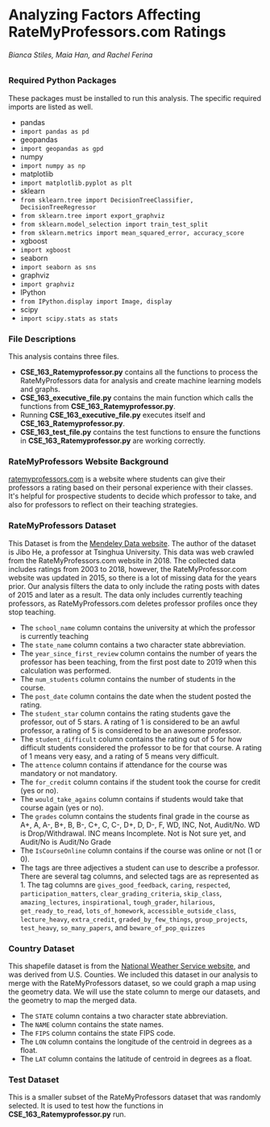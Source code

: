 
# Analyzing Factors Affecting RateMyProfessors.com Ratings
###### Bianca Stiles, Maia Han, and Rachel Ferina

### Required Python Packages
These packages must be installed to run this analysis. The specific required imports are listed as well.
- pandas
 - `import pandas as pd`
- geopandas
 - `import geopandas as gpd`
- numpy
 - `import numpy as np`
- matplotlib
 - `import matplotlib.pyplot as plt`
- sklearn
 - `from sklearn.tree import DecisionTreeClassifier, DecisionTreeRegressor`
 - `from sklearn.tree import export_graphviz`
 - `from sklearn.model_selection import train_test_split`
 - `from sklearn.metrics import mean_squared_error, accuracy_score`
- xgboost
 - `import xgboost`
- seaborn
 - `import seaborn as sns`
- graphviz
 - `import graphviz`
- IPython
 - `from IPython.display import Image, display`
- scipy
 - `import scipy.stats as stats`

### File Descriptions
This analysis contains three files.
- **CSE_163_Ratemyprofessor.py** contains all the functions to process the
RateMyProfessors data for analysis and create machine learning models and graphs.
- **CSE_163_executive_file.py** contains the main function which calls the
functions from **CSE_163_Ratemyprofessor.py**.
 - Running **CSE_163_executive_file.py** executes itself and **CSE_163_Ratemyprofessor.py**.
- **CSE_163_test_file.py** contains the test functions to ensure the functions
in **CSE_163_Ratemyprofessor.py** are working correctly.

### RateMyProfessors Website Background
[ratemyprofessors.com](https://www.ratemyprofessors.com/) is a website where
students can give their professors a rating based on their personal experience
with their classes. It's helpful for prospective students to decide which professor
to take, and also for professors to reflect on their teaching strategies.

### RateMyProfessors Dataset
This Dataset is from the [Mendeley Data website](https://data.mendeley.com/datasets/fvtfjyvw7d/2). The author of the dataset is Jibo He, a professor at Tsinghua University. This data was web crawled from the RateMyProfessors.com website in 2018. The collected data includes ratings from 2003 to 2018, however, the RateMyProfessor.com website was updated in 2015, so there is a lot of missing data for the years prior. Our analysis filters the data to only include the rating posts with dates of 2015 and later as a result. The data only includes currently teaching professors, as RateMyProfessors.com deletes professor profiles once they stop teaching.
- The `school_name` column contains the university at which the professor is currently teaching
- The `state_name` column contains a two character state abbreviation.
- The `year_since_first_review` column contains the number of years the professor has been teaching, from the first post date to 2019 when this calculation was performed.
- The `num_students` column contains the number of students in the course.
- The `post_date` column contains the date when the student posted the rating.
- The `student_star` column contains the rating students gave the professor, out of 5 stars. A rating of 1 is considered to be an awful professor, a rating of 5 is considered to be an awesome professor.
- The `student_difficult` column contains the rating out of 5 for how difficult students considered the professor to be for that course. A rating of 1 means very easy, and a rating of 5 means very difficult.
- The `attence` column contains if attendance for the course was mandatory or not mandatory.
- The `for_credit` column contains if the student took the course for credit (yes or no).
- The `would_take_agains` column contains if students would take that course again (yes or no).
- The `grades` column contains the students final grade in the course as A+, A, A-, B+, B, B-, C+, C, C-, D+, D, D-, F, WD, INC, Not, Audit/No. WD is Drop/Withdrawal. INC means Incomplete. Not is Not sure yet, and Audit/No is Audit/No Grade
- The `IsCourseOnline` column contains if the course was online or not (1 or 0).
- The tags are three adjectives a student can use to describe a professor.
There are several tag columns, and selected tags are as represented as 1. The
tag columns are `gives_good_feedback`, `caring`, `respected`, `participation_matters`,
`clear_grading_criteria`, `skip_class`, `amazing_lectures`, `inspirational`,
`tough_grader`, `hilarious`, `get_ready_to_read`, `lots_of_homework`,
`accessible_outside_class`, `lecture_heavy`, `extra_credit`, `graded_by_few_things`,
`group_projects`, `test_heavy`, `so_many_papers`, and `beware_of_pop_quizzes`

### Country Dataset
This shapefile dataset is from the [National Weather Service website](https://www.weather.gov/gis/USStates), and was derived from U.S. Counties. We included
this dataset in our analysis to merge with the RateMyProfessors dataset, so we
could graph a map using the geometry data. We will use the state column to merge
our datasets, and the geometry to map the merged data.
- The `STATE` column contains a two character state abbreviation.
- The `NAME` column contains the state names.
- The `FIPS` column contains the state FIPS code.
- The `LON` column contains the longitude of the centroid in degrees as a float.
- The `LAT` column contains the latitude of centroid in degrees as a float.

### Test Dataset
This is a smaller subset of the RateMyProfessors dataset that was randomly selected. It is used to test how the functions in **CSE_163_Ratemyprofessor.py** run.
